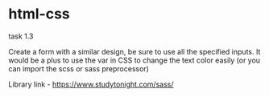 # html-css

task 1.3

Create a form with a similar design, be sure to use all the specified inputs.
It would be a plus to use the var in CSS to change the text color easily  (or you can import the scss or sass preprocessor)

Library  link - https://www.studytonight.com/sass/